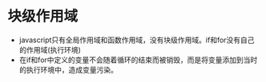 # 块级作用域 

* javascript只有全局作用域和函数作用域，没有块级作用域。if和for没有自己的作用域(执行环境)
* 在if和for中定义的变量不会随着循环的结束而被销毁，而是将变量添加到当时的执行环境中，造成变量污染。